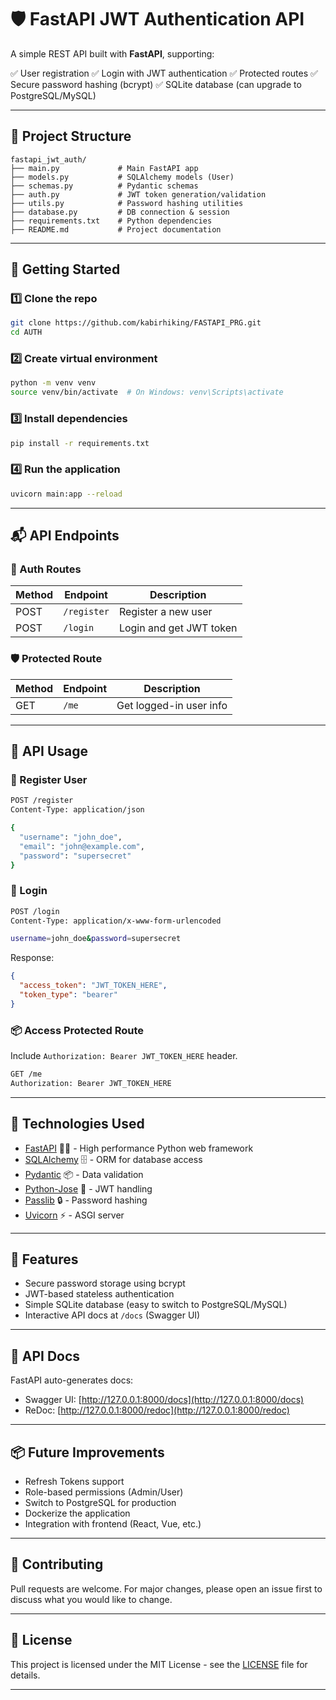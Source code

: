 

# 🛡️ FastAPI JWT Authentication API

A simple REST API built with **FastAPI**, supporting:

✅ User registration
✅ Login with JWT authentication
✅ Protected routes
✅ Secure password hashing (bcrypt)
✅ SQLite database (can upgrade to PostgreSQL/MySQL)

---

## 📂 Project Structure

```
fastapi_jwt_auth/
├── main.py             # Main FastAPI app
├── models.py           # SQLAlchemy models (User)
├── schemas.py          # Pydantic schemas
├── auth.py             # JWT token generation/validation
├── utils.py            # Password hashing utilities
├── database.py         # DB connection & session
├── requirements.txt    # Python dependencies
├── README.md           # Project documentation
```

---

## 🚀 Getting Started

### 1️⃣ Clone the repo

```bash
git clone https://github.com/kabirhiking/FASTAPI_PRG.git
cd AUTH
```

### 2️⃣ Create virtual environment

```bash
python -m venv venv
source venv/bin/activate  # On Windows: venv\Scripts\activate
```

### 3️⃣ Install dependencies

```bash
pip install -r requirements.txt
```

### 4️⃣ Run the application

```bash
uvicorn main:app --reload
```

---

## 📬 API Endpoints

### 🔐 Auth Routes

| Method | Endpoint    | Description             |
| ------ | ----------- | ----------------------- |
| POST   | `/register` | Register a new user     |
| POST   | `/login`    | Login and get JWT token |

### 🛡️ Protected Route

| Method | Endpoint | Description             |
| ------ | -------- | ----------------------- |
| GET    | `/me`    | Get logged-in user info |

---

## 📖 API Usage

### 🔑 Register User

```bash
POST /register
Content-Type: application/json

{
  "username": "john_doe",
  "email": "john@example.com",
  "password": "supersecret"
}
```

### 🔑 Login

```bash
POST /login
Content-Type: application/x-www-form-urlencoded

username=john_doe&password=supersecret
```

Response:

```json
{
  "access_token": "JWT_TOKEN_HERE",
  "token_type": "bearer"
}
```

### 📦 Access Protected Route

Include `Authorization: Bearer JWT_TOKEN_HERE` header.

```bash
GET /me
Authorization: Bearer JWT_TOKEN_HERE
```

---

## 🔧 Technologies Used

* [FastAPI](https://fastapi.tiangolo.com/) 🏃‍♂️ - High performance Python web framework
* [SQLAlchemy](https://www.sqlalchemy.org/) 🗄️ - ORM for database access
* [Pydantic](https://pydantic-docs.helpmanual.io/) 📦 - Data validation
* [Python-Jose](https://python-jose.readthedocs.io/) 🔑 - JWT handling
* [Passlib](https://passlib.readthedocs.io/) 🔒 - Password hashing
* [Uvicorn](https://www.uvicorn.org/) ⚡ - ASGI server

---

## 📌 Features

* Secure password storage using bcrypt
* JWT-based stateless authentication
* Simple SQLite database (easy to switch to PostgreSQL/MySQL)
* Interactive API docs at `/docs` (Swagger UI)

---

## 📖 API Docs

FastAPI auto-generates docs:

* Swagger UI: [http://127.0.0.1:8000/docs](http://127.0.0.1:8000/docs)
* ReDoc: [http://127.0.0.1:8000/redoc](http://127.0.0.1:8000/redoc)

---

## 📦 Future Improvements

* Refresh Tokens support
* Role-based permissions (Admin/User)
* Switch to PostgreSQL for production
* Dockerize the application
* Integration with frontend (React, Vue, etc.)

---

## 🤝 Contributing

Pull requests are welcome. For major changes, please open an issue first to discuss what you would like to change.

---

## 📝 License

This project is licensed under the MIT License - see the [LICENSE](LICENSE) file for details.

---

